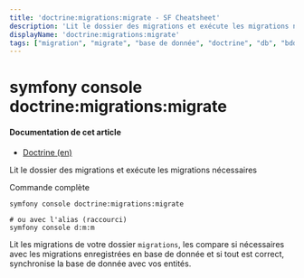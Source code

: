 ```yaml
---
title: 'doctrine:migrations:migrate - SF Cheatsheet'
description: 'Lit le dossier des migrations et exécute les migrations nécessaires'
displayName: 'doctrine:migrations:migrate'
tags: ["migration", "migrate", "base de donnée", "doctrine", "db", "bdd"]
---
```


# symfony console doctrine:migrations:migrate
#### **Documentation de cet article**
- [Doctrine (en)](https://symfony.com/doc/current/doctrine.html)

Lit le dossier des migrations et exécute les migrations nécessaires

Commande complète
```shell
symfony console doctrine:migrations:migrate

# ou avec l'alias (raccourci)
symfony console d:m:m
```

Lit les migrations de votre dossier `migrations`, les compare si nécessaires avec les migrations enregistrées en base de donnée et si tout est correct, synchronise la base de donnée avec vos entités.